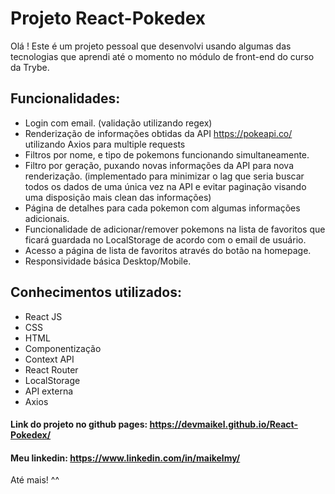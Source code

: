   # Projeto React-Pokedex
  
  Olá ! Este é um projeto pessoal que desenvolvi usando algumas das tecnologias que aprendi até o momento no módulo de front-end do curso da Trybe.
  
   ## Funcionalidades:
    
  * Login com email. (validação utilizando regex)
  * Renderização de informações obtidas da API https://pokeapi.co/ utilizando Axios para multiple requests
  * Filtros por nome, e tipo de pokemons funcionando simultaneamente.
  * Filtro por geração, puxando novas informações da API para nova renderização. (implementado para minimizar o lag que seria buscar todos os dados de uma única vez na API e evitar paginação visando uma disposição mais clean das informações)
  * Página de detalhes para cada pokemon com algumas informações adicionais.
  * Funcionalidade de adicionar/remover pokemons na lista de favoritos que ficará guardada no LocalStorage de acordo com o email de usuário.
  * Acesso a página de lista de favoritos através do botão na homepage.
  * Responsividade básica Desktop/Mobile.
  
   ## Conhecimentos utilizados:
    
  * React JS
  * CSS
  * HTML
  * Componentização
  * Context API
  * React Router
  * LocalStorage
  * API externa
  * Axios
  
  #### Link do projeto no github pages: https://devmaikel.github.io/React-Pokedex/
  #### Meu linkedin: https://www.linkedin.com/in/maikelmy/
  
  Até mais! ^^
